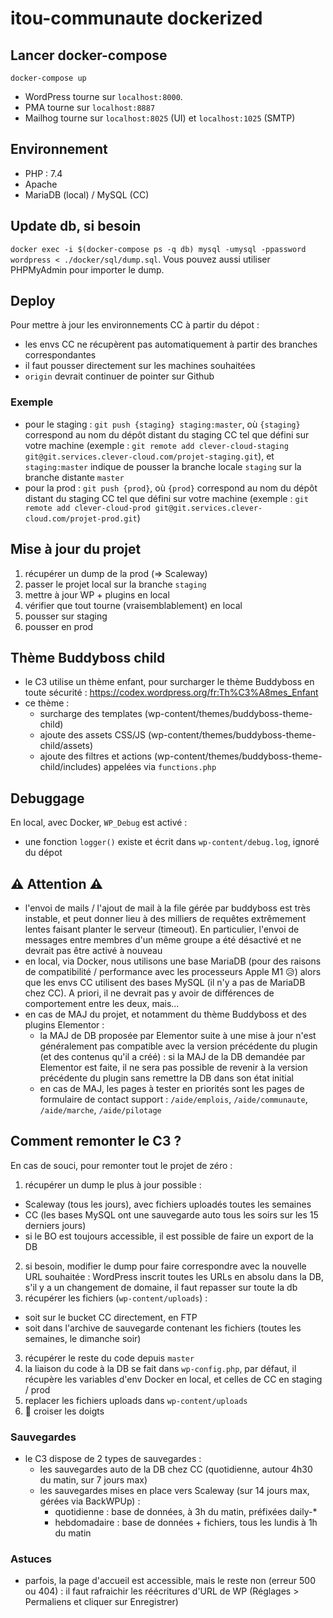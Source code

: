 # itou-communaute dockerized

## Lancer docker-compose
`docker-compose up`
- WordPress tourne sur `localhost:8000`.
- PMA tourne sur `localhost:8887`
- Mailhog tourne sur `localhost:8025` (UI) et `localhost:1025` (SMTP)

## Environnement
- PHP : 7.4
- Apache
- MariaDB (local) / MySQL (CC)

## Update db, si besoin
`docker exec -i $(docker-compose ps -q db) mysql -umysql -ppassword wordpress < ./docker/sql/dump.sql`. Vous pouvez aussi utiliser PHPMyAdmin pour importer le dump.
 
## Deploy
Pour mettre à jour les environnements CC à partir du dépot :
- les envs CC ne récupèrent pas automatiquement à partir des branches correspondantes
- il faut pousser directement sur les machines souhaitées
- `origin` devrait continuer de pointer sur Github

### Exemple
- pour le staging : `git push {staging} staging:master`, où `{staging}` correspond au nom du dépôt distant du staging CC tel que défini sur votre machine (exemple : `git remote add clever-cloud-staging git@git.services.clever-cloud.com/projet-staging.git`), et `staging:master` indique de pousser la branche locale `staging` sur la branche distante `master`
- pour la prod : `git push {prod}`, où `{prod}` correspond au nom du dépôt distant du staging CC tel que défini sur votre machine (exemple : `git remote add clever-cloud-prod git@git.services.clever-cloud.com/projet-prod.git`)

## Mise à jour du projet
1. récupérer un dump de la prod (=> Scaleway)
2. passer le projet local sur la branche `staging`
3. mettre à jour WP + plugins en local
4. vérifier que tout tourne (vraisemblablement) en local
5. pousser sur staging
6. pousser en prod

## Thème Buddyboss child
- le C3 utilise un thème enfant, pour surcharger le thème Buddyboss en toute sécurité : https://codex.wordpress.org/fr:Th%C3%A8mes_Enfant
- ce thème :
  - surcharge des templates (wp-content/themes/buddyboss-theme-child)
  - ajoute des assets CSS/JS (wp-content/themes/buddyboss-theme-child/assets)
  - ajoute des filtres et actions (wp-content/themes/buddyboss-theme-child/includes) appelées via `functions.php`

## Debuggage
En local, avec Docker, `WP_Debug` est activé :
- une fonction `logger()` existe et écrit dans `wp-content/debug.log`, ignoré du dépot

## ⚠️ Attention ⚠️
- l'envoi de mails / l'ajout de mail à la file gérée par buddyboss est très instable, et peut donner lieu à des milliers de requêtes extrêmement lentes faisant planter le serveur (timeout). En particulier, l'envoi de messages entre membres d'un même groupe a été désactivé et ne devrait pas être activé à nouveau
- en local, via Docker, nous utilisons une base MariaDB (pour des raisons de compatibilité / performance avec les processeurs Apple M1 
😥) alors que les envs CC utilisent des bases MySQL (il n'y a pas de MariaDB chez CC). A priori, il ne devrait pas y avoir de différences de comportement entre les deux, mais...
- en cas de MAJ du projet, et notamment du thème Buddyboss et des plugins Elementor : 
  - la MAJ de DB proposée par Elementor suite à une mise à jour n'est généralement pas compatible avec la version précédente du plugin (et des contenus qu'il a créé) : si la MAJ de la DB demandée par Elementor est faite, il ne sera pas possible de revenir à la version précédente du plugin sans remettre la DB dans son état initial
  - en cas de MAJ, les pages à tester en priorités sont les pages de formulaire de contact support : `/aide/emplois`, `/aide/communaute`, `/aide/marche`, `/aide/pilotage`


## Comment remonter le C3 ?
En cas de souci, pour remonter tout le projet de zéro :
1. récupérer un dump le plus à jour possible : 
  - Scaleway (tous les jours), avec fichiers uploadés toutes les semaines
  - CC (les bases MySQL ont une sauvegarde auto tous les soirs sur les 15 derniers jours)
  - si le BO est toujours accessible, il est possible de faire un export de la DB
2. si besoin, modifier le dump pour faire correspondre avec la nouvelle URL souhaitée : WordPress inscrit toutes les URLs en absolu dans la DB, s'il y a un changement de domaine, il faut repasser sur toute la db
2. récupérer les fichiers (`wp-content/uploads`) :
  - soit sur le bucket CC directement, en FTP
  - soit dans l'archive de sauvegarde contenant les fichiers (toutes les semaines, le dimanche soir)
3. récupérer le reste du code depuis `master`
4. la liaison du code à la DB se fait dans `wp-config.php`, par défaut, il récupère les variables d'env Docker en local, et celles de CC en staging / prod
5. replacer les fichiers uploads dans `wp-content/uploads`
6. 🤞 croiser les doigts

### Sauvegardes
- le C3 dispose de 2 types de sauvegardes :
  - les sauvegardes auto de la DB chez CC (quotidienne, autour 4h30 du matin, sur 7 jours max)
  - les sauvegardes mises en place vers Scaleway (sur 14 jours max, gérées via BackWPUp) : 
    - quotidienne : base de données, à 3h du matin, préfixées daily-*
    - hebdomadaire : base de données + fichiers, tous les lundis à 1h du matin

### Astuces
- parfois, la page d'accueil est accessible, mais le reste non (erreur 500 ou 404) : il faut rafraichir les réécritures d'URL de WP (Réglages > Permaliens et cliquer sur Enregistrer)